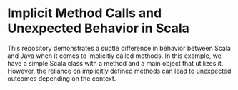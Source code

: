# Implicit Method Calls and Unexpected Behavior in Scala

This repository demonstrates a subtle difference in behavior between Scala and Java when it comes to implicitly called methods. In this example, we have a simple Scala class with a method and a main object that utilizes it.  However, the reliance on implicitly defined methods can lead to unexpected outcomes depending on the context.